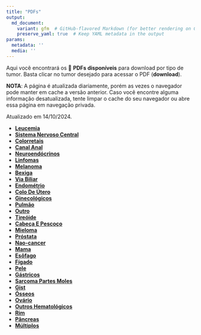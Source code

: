 ```yaml
---
title: "PDFs"
output: 
  md_document:
    variant: gfm  # GitHub-flavored Markdown (for better rendering on GitHub)
    preserve_yaml: true  # Keep YAML metadata in the output
params:
  metadata: ''
  media: ''
---
```


Aqui você encontrará os 📝 **PDFs disponíveis** para download por tipo
de tumor. Basta clicar no tumor desejado para acessar o PDF
(**download**).

**NOTA**: A página é atualizada diariamente, porém as vezes o navegador
pode manter em cache a versão anterior. Caso você encontre alguma
informação desatualizada, tente limpar o cache do seu navegador ou abre
essa página em navegação privada.

Atualizado em 14/10/2024.

- [**Leucemia**](https://coeoralmeds-e768.restdb.io/media/670cc57df63b804800011932?download=true)
- [**Sistema Nervoso
  Central**](https://coeoralmeds-e768.restdb.io/media/670cc57ff63b804800011935?download=true)
- [**Colorretais**](https://coeoralmeds-e768.restdb.io/media/670cc582f63b80480001193a?download=true)
- [**Canal
  Anal**](https://coeoralmeds-e768.restdb.io/media/670cc584f63b80480001193c?download=true)
- [**Neuroendócrinos**](https://coeoralmeds-e768.restdb.io/media/670cc586f63b80480001193e?download=true)
- [**Linfomas**](https://coeoralmeds-e768.restdb.io/media/670cc587f63b804800011940?download=true)
- [**Melanoma**](https://coeoralmeds-e768.restdb.io/media/670cc589f63b804800011942?download=true)
- [**Bexiga**](https://coeoralmeds-e768.restdb.io/media/670cc58bf63b804800011944?download=true)
- [**Via
  Biliar**](https://coeoralmeds-e768.restdb.io/media/670cc58df63b804800011946?download=true)
- [**Endométrio**](https://coeoralmeds-e768.restdb.io/media/670cc58ff63b804800011948?download=true)
- [**Colo De
  Útero**](https://coeoralmeds-e768.restdb.io/media/670cc590f63b80480001194a?download=true)
- [**Ginecológicos**](https://coeoralmeds-e768.restdb.io/media/670cc592f63b80480001194c?download=true)
- [**Pulmão**](https://coeoralmeds-e768.restdb.io/media/670cc595f63b80480001194e?download=true)
- [**Outro**](https://coeoralmeds-e768.restdb.io/media/670cc596f63b804800011950?download=true)
- [**Tireóide**](https://coeoralmeds-e768.restdb.io/media/670cc598f63b804800011952?download=true)
- [**Cabeça E
  Pescoço**](https://coeoralmeds-e768.restdb.io/media/670cc59af63b804800011954?download=true)
- [**Mieloma**](https://coeoralmeds-e768.restdb.io/media/670cc59bf63b804800011956?download=true)
- [**Próstata**](https://coeoralmeds-e768.restdb.io/media/670cc59ef63b804800011958?download=true)
- [**Nao-cancer**](https://coeoralmeds-e768.restdb.io/media/670cc59ff63b80480001195a?download=true)
- [**Mama**](https://coeoralmeds-e768.restdb.io/media/670cc5a1f63b80480001195c?download=true)
- [**Esôfago**](https://coeoralmeds-e768.restdb.io/media/670cc5a3f63b80480001195e?download=true)
- [**Fígado**](https://coeoralmeds-e768.restdb.io/media/670cc5a5f63b804800011960?download=true)
- [**Pele**](https://coeoralmeds-e768.restdb.io/media/670cc5a6f63b804800011962?download=true)
- [**Gástricos**](https://coeoralmeds-e768.restdb.io/media/670cc5a8f63b804800011964?download=true)
- [**Sarcoma Partes
  Moles**](https://coeoralmeds-e768.restdb.io/media/670cc5aaf63b804800011966?download=true)
- [**Gist**](https://coeoralmeds-e768.restdb.io/media/670cc5abf63b804800011968?download=true)
- [**Ósseos**](https://coeoralmeds-e768.restdb.io/media/670cc5adf63b80480001196a?download=true)
- [**Ovário**](https://coeoralmeds-e768.restdb.io/media/670cc5aff63b80480001196c?download=true)
- [**Outros
  Hematológicos**](https://coeoralmeds-e768.restdb.io/media/670cc5b1f63b80480001196e?download=true)
- [**Rim**](https://coeoralmeds-e768.restdb.io/media/670cc5b3f63b804800011970?download=true)
- [**Pâncreas**](https://coeoralmeds-e768.restdb.io/media/670cc5b4f63b804800011972?download=true)
- [**Múltiplos**](https://coeoralmeds-e768.restdb.io/media/670cc5b6f63b804800011974?download=true)
